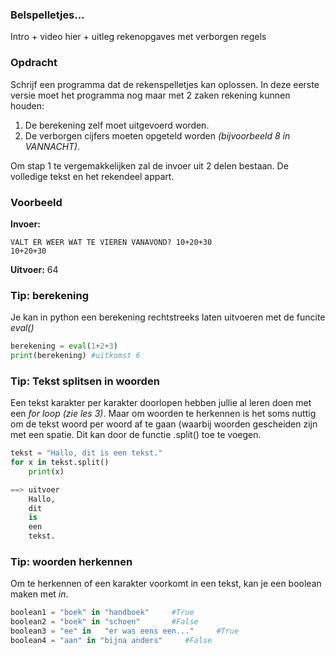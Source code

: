 ### Belspelletjes...

Intro + video hier + uitleg rekenopgaves met verborgen regels

### Opdracht
Schrijf een programma dat de rekenspelletjes kan oplossen. In deze eerste versie moet het programma nog maar met 2 zaken rekening kunnen houden:

1. De berekening zelf moet uitgevoerd worden.
2. De verborgen cijfers moeten opgeteld worden *(bijvoorbeeld 8 in VANNACHT)*.

Om stap 1 te vergemakkelijken zal de invoer uit 2 delen bestaan. De volledige tekst en het rekendeel appart.  

### Voorbeeld

**Invoer:**

    VALT ER WEER WAT TE VIEREN VANAVOND? 10+20+30
    10+20+30
    
**Uitvoer:**
    64

### Tip: berekening 
Je kan in python een berekening rechtstreeks laten uitvoeren met de funcite *eval()*
```python
berekening = eval(1+2+3)
print(berekening) #uitkomst 6
```

### Tip: Tekst splitsen in woorden
Een tekst karakter per karakter doorlopen hebben jullie al leren doen met een *for loop (zie les 3)*. Maar om woorden te herkennen is het soms nuttig om de tekst woord per woord af te gaan (waarbij woorden gescheiden zijn met een spatie. Dit kan door de functie .split() toe te voegen.
```python
tekst = "Hallo, dit is een tekst."
for x in tekst.split()
    print(x)

==> uitvoer
    Hallo,
    dit
    is
    een
    tekst.
```
### Tip: woorden herkennen
Om te herkennen of een karakter voorkomt in een tekst, kan je een boolean maken met *in*.
```python
boolean1 = "boek" in "handboek"     #True
boolean2 = "boek" in "schoen"       #False
boolean3 = "ee" in   "er was eens een..."     #True
boolean4 = "aan" in "bijna anders"     #False

```



